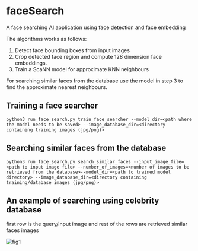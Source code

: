 # faceSearch
A face searching AI application using face detection and face embedding 

The algorithms works as follows:
1. Detect face bounding boxes from input images
2. Crop detected face region and compute 128 dimension face embeddings.
3. Train a ScaNN model for approximate KNN neighbours

For searching similar faces from the database use the model in step 3 to find the approximate nearest neighbours.

## Training a face searcher 
```
python3 run_face_search.py train_face_searcher --model_dir=<path where the model needs to be saved> --image_database_dir=<directory containing training images (jpg/png)>

```

## Searching similar faces from the database
```
python3 run_face_search.py search_similar_faces --input_image_file=<path to input image file> --number_of_images=<number of images to be retrieved from the database>--model_dir=<path to trained model directory> --image_database_dir=<directory containing training/database images (jpg/png)>
```

## An example of searching using celebrity database
first row is the query/input image and rest of the rows are retrieved similar faces images

![fig1](https://user-images.githubusercontent.com/32892726/198875336-7d1c4e5f-9cdc-44fa-acdf-e57ffc14d792.png)
